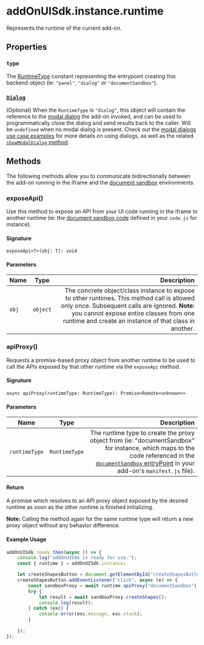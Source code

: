 # addOnUISdk.instance.runtime

Represents the runtime of the current add-on.

## Properties

### `type`

The [RuntimeType](addonsdk-constants.md) constant representing the entrypoint creating this backend object (ie: `"panel"`, `"dialog"` or `"documentSandbox"`).

### [`Dialog`](../addonsdk/runtime-dialog.md)

(Optional) When the `RuntimeType` is `"dialog"`, this object will contain the reference to the [modal dialog](runtime-dialog.md) the add-on invoked, and can be used to programmatically close the dialog and send results back to the caller. Will be `undefined` when no modal dialog is present. Check out the [modal dialogs use case examples](../../guides/develop/use-cases/user-interaction.md#modal-dialogs) for more details on using dialogs, as well as the related [`showModalDialog` method](../addonsdk/addonsdk-app.md#showmodaldialog).

## Methods

The following methods allow you to communicate bidirectionally between the add-on running in the iframe and the [document sandbox](../document-sandbox/index.md) environments.

### exposeApi()

Use this method to expose an API from your UI code running in the iframe to another runtime (ie: the [document sandbox code](../document-sandbox/index.md) defined in your `code.js` for instance).

#### Signature

`exposeApi<T>(obj: T): void`

#### Parameters

| Name      | Type        | Description   |
| ----------| ------------| -----------:  |
| `obj`     | `object`    | The concrete object/class instance to expose to other runtimes. This method call is allowed only once. Subsequent calls are ignored. **Note**: you cannot expose entire classes from one runtime and create an instance of that class in another. |

### apiProxy()

Requests a promise-based proxy object from another runtime to be used to call the APIs exposed by that other runtime via the `exposeApi` method.

#### Signature

`async apiProxy(runtimeType: RuntimeType): Promise<Remote<unknown>>`

#### Parameters

| Name          | Type        | Description   |
| --------------| ------------| -----------:  |
| `runtimeType` | `RuntimeType` | The runtime type to create the proxy object from (ie: "documentSandbox" for instance, which maps to the code referenced in the [`documentSandbox` entryPoint](../document-sandbox/index.md#document-sandbox-entry-point) in your add-on's `manifest.js` file). |

#### Return

A promise which resolves to an API proxy object exposed by the desired runtime as soon as the other runtime is finished initializing.

**Note:** Calling the method again for the same runtime type will return a new proxy object without any behavior difference.

#### Example Usage

```js
addOnUISdk.ready.then(async () => {
    console.log("addOnUISdk is ready for use.");
    const { runtime } = addOnUISdk.instance;

    let createShapesButton = document.getElementById("createShapesButton");
    createShapesButton.addEventListener("click", async (e) => {
        const sandboxProxy = await runtime.apiProxy("documentSandbox");
        try {
            let result = await sandboxProxy.createShapes();
            console.log(result);
        } catch (exc) {
            console.error(exc.message, exc.stack);
        }
        
    });
});
```
